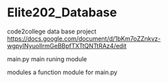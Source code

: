 # Elite202_Database
code2college data base project https://docs.google.com/document/d/1bKm7oZZnkvz-wgpyINyuolIrmGeBBpfTXTtQNTtRAz4/edit     


main.py 
main runing module 

modules 
a function module for main.py